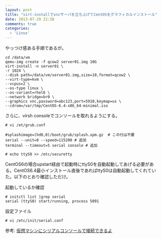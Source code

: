 ```yaml
---
layout: post
title: "virt-installでvncサーバを立ち上げてCentOSをグラフィカルインストール"
date: 2013-07-29 22:58
comments: true
categories: 
  - 'Linux'
---
```


やっつけ感ある手順であるが。

<!--more-->

```
cd /data/vm
qemu-img create -f qcow2 server01.img 10G
virt-install -n server01 \
-r 1024 \
--disk path=/data/vm/server01.img,size=10,format=qcow2 \
--virt-type=kvm \
--vcpus=2 \
--os-type linux \
--os-variant=rhel6 \
--network bridge=br0 \
--graphics vnc,password=abc123,port=5910,keymap=us \ 
--cdrom=/var/tmp/CentOS-6.4-x86_64-minimal.iso
```

さらに、virsh consoleでコンソールを取れるようにする。

```
# vi /et/grub.conf

#splashimage=(hd0,0)/boot/grub/splash.xpm.gz  # この行は不要
serial --unit=0 --speed=115200 # 追加
terminal --timeout=5 serial console # 追加
```

```
# echo ttyS0 >> /etc/securetty
```

CentOS6の場合upstart経由で起動時にttyS0を自動起動してあげる必要がある。CentOS6.4最小インストール直後であればttyS0は自動起動してくれていた。以下のとおり確認しただけ。

起動しているか確認

```
# initctl list |grep serial
serial (ttyS0) start/running, process 5091
```

設定ファイル
```
# vi /etc/init/serial.conf
```

参考: [仮想マシンにシリアルコンソールで接続できるよ](http://lab.unicast.ne.jp/2013/02/15/%E4%BB%AE%E6%83%B3%E3%83%9E%E3%82%B7%E3%83%B3%E3%81%AB%E3%82%B7%E3%83%AA%E3%82%A2%E3%83%AB%E3%82%B3%E3%83%B3%E3%82%BD%E3%83%BC%E3%83%AB%E3%81%A7%E6%8E%A5%E7%B6%9A%E3%81%A7%E3%81%8D%E3%82%8B%E3%82%88/)
